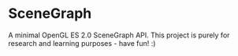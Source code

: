 SceneGraph
==========

A minimal OpenGL ES 2.0 SceneGraph API. This project is purely for research and learning purposes - have fun! :)
